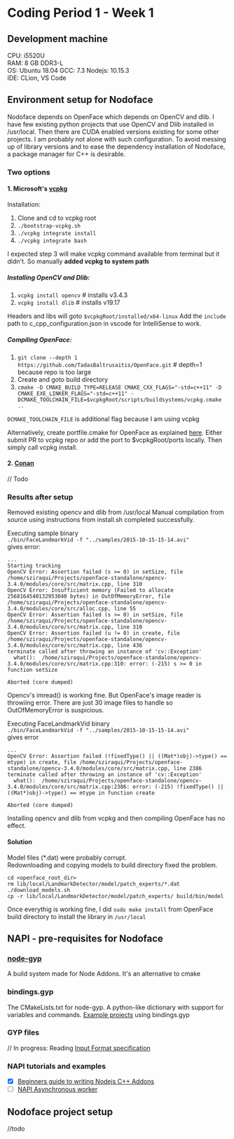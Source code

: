 # Coding Period 1 - Week 1

## Development machine
CPU: i5520U     
RAM: 8 GB DDR3-L      
OS: Ubuntu 18.04 
GCC: 7.3
Nodejs: 10.15.3   
IDE: CLion, VS Code

## Environment setup for Nodoface

Nodoface depends on OpenFace which depends on OpenCV and dlib. I have few existing python projects that use OpenCV and Dlib installed in /usr/local. Then there are CUDA enabled versions existing for some other projects. I am probably not alone with such configuration. To avoid messing up of library versions and to ease the dependency installation of Nodoface, a package manager for C++ is desirable. 

### Two options
#### 1. Microsoft's [vcpkg](https://github.com/microsoft/vcpkg)
Installation:
1. Clone and cd to vcpkg root
2. `./bootstrap-vcpkg.sh`
3. `./vcpkg integrate install`
4. `./vcpkg integrate bash`

I expected step 3 will make vcpkg command available from terminal but it didn't.
So manually **added vcpkg to system path**

##### Installing OpenCV and Dlib:

1. `vcpkg install opencv` # installs v3.4.3
2. `vcpkg install dlib` # installs v19.17

Headers and libs will goto `$vcpkgRoot/installed/x64-linux`
Add the `include` path to c_cpp_configuration.json in vscode for IntelliSense to work.

##### Compiling OpenFace:
1. `git clone --depth 1 https://github.com/TadasBaltrusaitis/OpenFace.git` # depth=1 because repo is too large
2. Create and goto build directory
3. `cmake -D CMAKE_BUILD_TYPE=RELEASE CMAKE_CXX_FLAGS="-std=c++11" -D CMAKE_EXE_LINKER_FLAGS="-std=c++11" -DCMAKE_TOOLCHAIN_FILE=$vcpkgRoot/scripts/buildsystems/vcpkg.cmake ..`

`DCMAKE_TOOLCHAIN_FILE` is additional flag because I am using vcpkg

Alternatively, create portfile.cmake for OpenFace as explained [here](https://github.com/sziraqui/vcpkg/blob/master/docs/examples/packaging-github-repos.md).
Either submit PR to vcpkg repo or add the port to $vcpkgRoot/ports locally. Then simply call vcpkg install.

#### 2. [Conan](https://conan.io)
// Todo

### Results after setup
Removed existing opencv and dlib from /usr/local
Manual compilation from source using instructions from install.sh completed successfully. 

Executing sample binary     
`./bin/FaceLandmarkVid -f "../samples/2015-10-15-15-14.avi"`        
gives error:    
```
...
Starting tracking
OpenCV Error: Assertion failed (s >= 0) in setSize, file /home/sziraqui/Projects/openface-standalone/opencv-3.4.0/modules/core/src/matrix.cpp, line 310
OpenCV Error: Insufficient memory (Failed to allocate 2568164540132953040 bytes) in OutOfMemoryError, file /home/sziraqui/Projects/openface-standalone/opencv-3.4.0/modules/core/src/alloc.cpp, line 55
OpenCV Error: Assertion failed (s >= 0) in setSize, file /home/sziraqui/Projects/openface-standalone/opencv-3.4.0/modules/core/src/matrix.cpp, line 310
OpenCV Error: Assertion failed (u != 0) in create, file /home/sziraqui/Projects/openface-standalone/opencv-3.4.0/modules/core/src/matrix.cpp, line 436
terminate called after throwing an instance of 'cv::Exception'
  what():  /home/sziraqui/Projects/openface-standalone/opencv-3.4.0/modules/core/src/matrix.cpp:310: error: (-215) s >= 0 in function setSize

Aborted (core dumped)
```
Opencv's imread() is working fine. But OpenFace's image reader is throwiing error. There are just 30 image files to handle so OutOfMemoryError is suspicious.

Executing FaceLandmarkVid binary   
`./bin/FaceLandmarkVid -f "../samples/2015-10-15-15-14.avi"`    
gives error
```
...
OpenCV Error: Assertion failed (!fixedType() || ((Mat*)obj)->type() == mtype) in create, file /home/sziraqui/Projects/openface-standalone/opencv-3.4.0/modules/core/src/matrix.cpp, line 2386
terminate called after throwing an instance of 'cv::Exception'
  what():  /home/sziraqui/Projects/openface-standalone/opencv-3.4.0/modules/core/src/matrix.cpp:2386: error: (-215) !fixedType() || ((Mat*)obj)->type() == mtype in function create

Aborted (core dumped)
```
Installing opencv and dlib from vcpkg and then compiling OpenFace has no effect. 

#### Solution
Model files (*.dat) were probably corrupt.  
Redownloading and copying models to build directory fixed the problem. 
```
cd <openface_root_dir>
rm lib/local/LandmarkDetector/model/patch_experts/*.dat
./download_models.sh
cp -r lib/local/LandmarkDetector/model/patch_experts/ build/bin/model
```
Once everythig is working fine, I did
`sudo make install` from OpenFace build directory to install the library in `/usr/local`

## NAPI - pre-requisites for Nodoface

### [node-gyp](https://github.com/nodejs/node-gyp)
A build system made for Node Addons. It's an alternative to cmake

### bindings.gyp
The CMakeLists.txt for node-gyp. A python-like dictionary with support for variables and commands.
[Example projects](https://github.com/nodejs/node-gyp/wiki/%22binding.gyp%22-files-out-in-the-wild) using bindings.gyp

### GYP files
// In progress: Reading [Input Format specification](https://gyp.gsrc.io/docs/InputFormatReference.md)

### NAPI tutorials and examples
- [x] [Beginners guide to writing Nodejs C++ Addons](https://medium.com/@atulanand94/beginners-guide-to-writing-nodejs-addons-using-c-and-n-api-node-addon-api-9b3b718a9a7f)
- [ ] [NAPI Asynchronous worker](http://www.adaltas.com/en/2018/12/12/native-modules-node-js-n-api/)

## Nodoface project setup
//todo